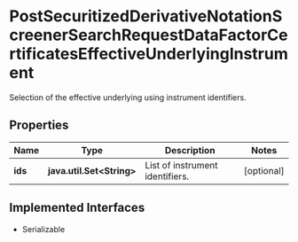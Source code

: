 

# PostSecuritizedDerivativeNotationScreenerSearchRequestDataFactorCertificatesEffectiveUnderlyingInstrument

Selection of the effective underlying using instrument identifiers.

## Properties

Name | Type | Description | Notes
------------ | ------------- | ------------- | -------------
**ids** | **java.util.Set&lt;String&gt;** | List of instrument identifiers. |  [optional]


## Implemented Interfaces

* Serializable


